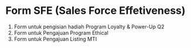 # Form SFE (Sales Force Effetiveness)
1. Form untuk pengisian hadiah Program Loyalty & Power-Up Q2
2. Form untuk Pengajuan Program Ethical
3. Form untuk Pengajuan Listing MTI
   
